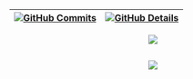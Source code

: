 <!-- ![Status](./profile-3d-contrib/profile-night-rainbow.svg) -->

| [![GitHub Commits](http://github-profile-summary-cards.vercel.app/api/cards/productive-time?username=douglasdamasceno&theme=dracula&utcOffset=-3)](https://github.com/vn7n24fzkq/github-profile-summary-cards) | [![GitHub Details](http://github-profile-summary-cards.vercel.app/api/cards/profile-details?username=douglasdamasceno&theme=dracula)](https://github.com/vn7n24fzkq/github-profile-summary-cards) |
| -------------------------------------------------------------------------------------------------------------------------------------------------------------------------------------------------------------- | ------------------------------------------------------------------------------------------------------------------------------------------------------------------------------------------------- |

  <div align="center" >
<a href="https://skillicons.dev"   >
  <img src="https://skillicons.dev/icons?i=git,vscode,javascript,typescript,css,html,react,next,tailwind,sass,nodejs,express,figma,github,jest,materialui,linux,postman,styledcomponents,vercel,vite,mongodb,postgres" />
</a>
  <br />

  </div>

##

   <div align="center" >
     <img src="https://github-profile-trophy.vercel.app/?username=douglasdamasceno&row=1&column=6&theme=dracula&margin-w=15&margin-h=15"/>
  </div>
